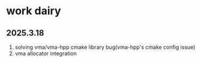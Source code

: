 # work dairy

## 2025.3.18

1. solving vma/vma-hpp cmake library bug(vma-hpp's cmake config issue)
1. vma allocator integration
